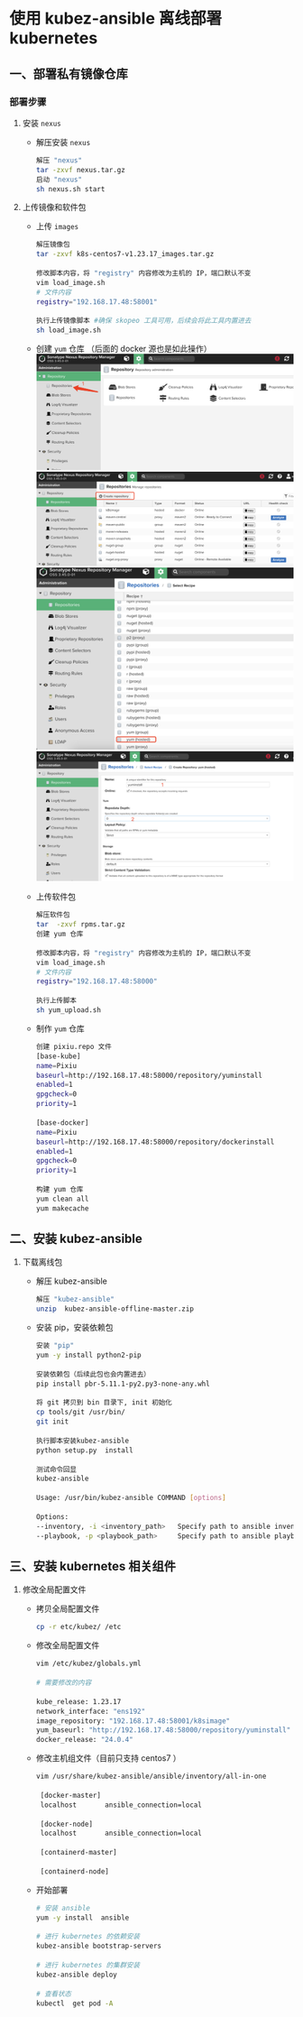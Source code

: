 # 使用 kubez-ansible 离线部署 kubernetes
## 一、部署私有镜像仓库

### 部署步骤
1. 安装 `nexus`

   - 解压安装 `nexus`
     ```bash
     解压 "nexus"
     tar -zxvf nexus.tar.gz
     启动 "nexus"
     sh nexus.sh start
     ```

2. 上传镜像和软件包

   - 上传 `images`
     ```bash
     解压镜像包
     tar -zxvf k8s-centos7-v1.23.17_images.tar.gz
     
     修改脚本内容，将 "registry" 内容修改为主机的 IP，端口默认不变
     vim load_image.sh
     # 文件内容
     registry="192.168.17.48:58001"
     
     执行上传镜像脚本 #确保 skopeo 工具可用，后续会将此工具内置进去
     sh load_image.sh
     ```
   - 创建 `yum` 仓库   （后面的 docker 源也是如此操作）
     ![Alt text](image.png)
     ![Alt text](image-1.png)
     ![Alt text](image-2.png)
     ![Alt text](image-3.png)
   
   - 上传软件包
     ```bash
     解压软件包
     tar  -zxvf rpms.tar.gz 
     创建 yum 仓库

     修改脚本内容，将 "registry" 内容修改为主机的 IP，端口默认不变
     vim load_image.sh
     # 文件内容
     registry="192.168.17.48:58000"

     执行上传脚本
     sh yum_upload.sh
     ```

   - 制作 `yum` 仓库
     ```bash
     创建 pixiu.repo 文件
     [base-kube]
     name=Pixiu
     baseurl=http://192.168.17.48:58000/repository/yuminstall
     enabled=1
     gpgcheck=0
     priority=1

     [base-docker]
     name=Pixiu
     baseurl=http://192.168.17.48:58000/repository/dockerinstall
     enabled=1
     gpgcheck=0
     priority=1

     构建 yum 仓库
     yum clean all
     yum makecache
     ```
## 二、安装 kubez-ansible

1. 下载离线包

   - 解压 kubez-ansible
     ```bash
     解压 "kubez-ansible"
     unzip  kubez-ansible-offline-master.zip  
     ```
   - 安装 pip，安装依赖包
     ```bash
     安装 "pip"
     yum -y install python2-pip

     安装依赖包（后续此包也会内置进去）
     pip install pbr-5.11.1-py2.py3-none-any.whl

     将 git 拷贝到 bin 目录下, init 初始化
     cp tools/git /usr/bin/
     git init

     执行脚本安装kubez-ansible
     python setup.py  install

     测试命令回显
     kubez-ansible

     Usage: /usr/bin/kubez-ansible COMMAND [options]

     Options:
     --inventory, -i <inventory_path>   Specify path to ansible inventory file
     --playbook, -p <playbook_path>     Specify path to ansible playbook file
     ```

## 三、安装 kubernetes 相关组件

1. 修改全局配置文件

   - 拷贝全局配置文件
     ```bash
     cp -r etc/kubez/ /etc
     ```
   - 修改全局配置文件
     ```bash
     vim /etc/kubez/globals.yml

     # 需要修改的内容

     kube_release: 1.23.17                                              # 根据镜像版本修改
     network_interface: "ens192"                                        # 修改为实际的网卡名称
     image_repository: "192.168.17.48:58001/k8simage"                   # 修改为私有镜像仓库的名称
     yum_baseurl: "http://192.168.17.48:58000/repository/yuminstall"    # 修改为私有 yum 仓库的名称
     docker_release: "24.0.4"                                           # 修改为 docker rpm 包的版本
     ```

   - 修改主机组文件（目前只支持 centos7 ）
     ```bash
     vim /usr/share/kubez-ansible/ansible/inventory/all-in-one

      [docker-master]
      localhost       ansible_connection=local

      [docker-node]
      localhost       ansible_connection=local

      [containerd-master]

      [containerd-node]
     ```

   - 开始部署
     ```bash
     # 安装 ansible
     yum -y install  ansible

     # 进行 kubernetes 的依赖安装
     kubez-ansible bootstrap-servers

     # 进行 kubernetes 的集群安装
     kubez-ansible deploy

     # 查看状态
     kubectl  get pod -A
     ```
